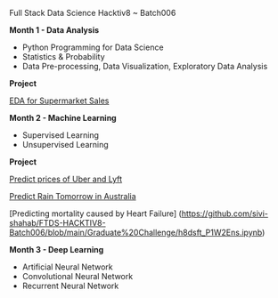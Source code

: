 Full Stack Data Science Hacktiv8 ~ Batch006

**Month 1 - Data Analysis**
- Python Programming for Data Science
- Statistics & Probability
- Data Pre-processing, Data Visualization, Exploratory Data Analysis

**Project**

[EDA for Supermarket Sales](https://github.com/sivi-shahab/FTDS-HACKTIV8-Batch006/tree/main/P0M1)


**Month 2 - Machine Learning**
- Supervised Learning
- Unsupervised Learning

**Project**

[Predict prices of Uber and Lyft](https://github.com/sivi-shahab/FTDS-HACKTIV8-Batch006/blob/main/Graduate%20Challenge/h8dsft_P1W1Reg.ipynb)

[Predict Rain Tomorrow in Australia](https://github.com/sivi-shahab/FTDS-HACKTIV8-Batch006/blob/main/Graduate%20Challenge/h8dsft_P1W1LGSVM.ipynb)

[Predicting mortality caused by Heart Failure] (https://github.com/sivi-shahab/FTDS-HACKTIV8-Batch006/blob/main/Graduate%20Challenge/h8dsft_P1W2Ens.ipynb)





**Month 3 - Deep Learning**
- Artificial Neural Network
- Convolutional Neural Network
- Recurrent Neural Network
